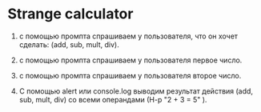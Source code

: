 # Strange calculator
1) с помощью промпта спрашиваем у пользователя, что он хочет сделать: (add, sub, mult, div).

2) с помощью промпта спрашиваем у пользователя первое число.

3) с помощью промпта спрашиваем у пользователя второе число.

4) С помощью alert или console.log выводим результат действия (add, sub, mult, div) со всеми операндами (Н-р "2 + 3 = 5" ).
